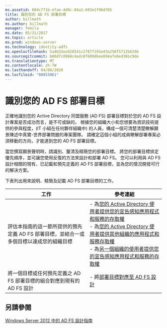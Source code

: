 ```yaml
---
ms.assetid: 604c771b-efae-4d0c-84a1-693e1f96d705
title: 識別您的 AD FS 部署目標
author: billmath
ms.author: billmath
manager: femila
ms.date: 05/31/2017
ms.topic: article
ms.prod: windows-server
ms.technology: identity-adfs
ms.openlocfilehash: 5a4b32ea920541c2787f191ed3a250f5712b619b
ms.sourcegitcommit: b00d7c8968c4adc8f699dbee694afe6ed36bc9de
ms.translationtype: MT
ms.contentlocale: zh-TW
ms.lasthandoff: 04/08/2020
ms.locfileid: "80853061"
---
```

# <a name="identifying-your-ad-fs-deployment-goals"></a>識別您的 AD FS 部署目標

正確地識別您的 Active Directory 同盟服務 \(AD FS\) 部署目標對於您的 AD FS 設計專案是否成功而言，是不可或缺的。 根據您的組織大小和您想要為資訊技術提供的參與程度，\(IT 小組在任何夥伴組織中\) 的人員，構成一個可清楚清楚瞭解願景陳述中真實\-世界部署問題的專案團隊。 請確定這個小組的成員瞭解部署專案必須移動的方向，才能達到您的 AD FS 部署目標。  
  
當您撰寫願景聲明時，請識別、釐清及精簡您的部署目標。 將您的部署目標排定優先順序，並可讓您使用反復的方法來設計和部署 AD FS。 您可以利用與 AD FS 設計相關的現有、已記載和預先定義的 AD FS 部署目標，並為您的情況開發可行的解決方案。  
  
下表列出用來說明、精簡及記載 AD FS 部署目標的工作。  
  
|工作|參考連結|  
|--------|-------------------|  
|評估本指南的這一節所提供的預先定義 AD FS 部署目標，並結合一或多個目標以達成您的組織目標|-   為[您的 Active Directory 使用者提供您的宣告感知應用程式和服務的存取權](Provide-Your-Active-Directory-Users-Access-to-Your-Claims-Aware-Applications-and-Services.md)<br />-   為[您的 Active Directory 使用者提供其他組織的應用程式和服務存取權](Provide-Your-Active-Directory-Users-Access-to-the-Applications-and-Services-of-Other-Organizations.md)<br />-   為[另一個組織的使用者提供您的宣告感知應用程式和服務的存取權](Provide-Users-in-Another-Organization-Access-to-Your-Claims-Aware-Applications-and-Services.md)|  
|將一個目標或任何預先定義之 AD FS 部署目標的組合對應到現有的 AD FS 設計|-   將[部署目標對應至 AD FS 設計](Mapping-Your-Deployment-Goals-to-an-AD-FS-Design.md)|  
  
## <a name="see-also"></a>另請參閱
[Windows Server 2012 中的 AD FS 設計指南](AD-FS-Design-Guide-in-Windows-Server-2012.md)

